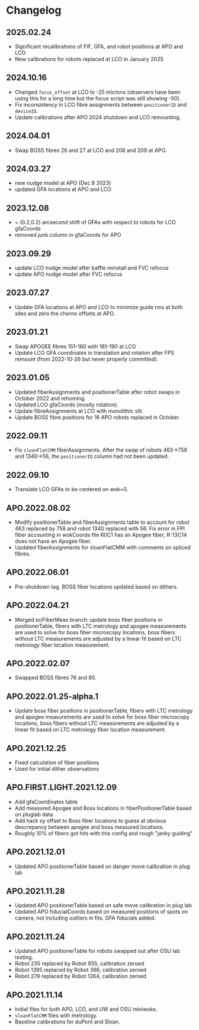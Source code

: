 # Changelog

## 2025.02.24

* Significant recalibrations of FIF, GFA, and robot positions at APO and LCO
* New calibrations for robots replaced at LCO in January 2025

## 2024.10.16

* Changed `focus_offset` at LCO to -25 microns (observers have been using this for a long time but the focus script was still showing -50).
* Fix inconsistency in LCO fibre assignments between `positionerID` and `deviceID`.
* Update calibrations after APO 2024 shutdown and LCO remounting.


## 2024.04.01

* Swap BOSS fibres 26 and 27 at LCO and 208 and 209 at APO.


## 2024.03.27

* new nudge model at APO (Dec 8 2023)
* updated GFA locations at APO and LCO


## 2023.12.08

* ~ (0.2,0.2) arcsecond shift of GFAs with respect to robots for LCO gfaCoords
* removed junk column in gfaCoords for APO


## 2023.09.29

* update LCO nudge model after baffle reinstall and FVC refocus
* update APO nudge model after FVC refocus


## 2023.07.27

* Update GFA locations at APO and LCO to minimize guide rms at both sites and zero the cherno offsets at APO.


## 2023.01.21

* Swap APOGEE fibres 151-160 with 181-190 at LCO
* Update LCO GFA coordinates in translation and rotation after FPS remount (from 2022-10-26 but never properly committed).


## 2023.01.05

* Updated fiberAssignments and positionerTable after robot swaps in October 2022 and rehoming.
* Updated LCO gfaCoords (mostly rotation).
* Update fibreAssignments at LCO with monolithic slit.
* Update BOSS fibre positions for 16 APO robots replaced in October.


## 2022.09.11

* Fix `sloanFlatCMM` fiberAssignments. After the swap of robots 463->758 and 1340->56, the `positionerID` column had not been updated.


## 2022.09.10

* Translate LCO GFAs to be centered on wok=0.


## APO.2022.08.02

* Modify positionerTable and fiberAssignments table to account for robot 463 replaced by 758 and robot 1340 replaced with 56. Fix error in FPI fiber accounting in wokCoords file R0C1 has an Apogee fiber, R-13C14 does not have an Apogee fiber.
* Updated fiberAssignments for sloanFlatCMM with comments on spliced fibres.


## APO.2022.06.01

* Pre-shutdown tag. BOSS fiber locations updated based on dithers.


## APO.2022.04.21

* Merged sciFiberMeas branch: update boss fiber positions in positionerTable, fibers with LTC metrology and apogee measurements are used to solve for boss fiber microscopy locations, boss fibers without LTC measurements are adjusted by a linear fit based on LTC metrology fiber location measurement.


## APO.2022.02.07

* Swapped BOSS fibres 78 and 80.


## APO.2022.01.25-alpha.1

* Update boss fiber positions in positionerTable, fibers with LTC metrology and apogee measurements are used to solve for boss fiber microscopy locaitons, boss fibers without LTC measurements are adjusted by a linear fit based on LTC metrology fiber location measurement.


## APO.2021.12.25

* Fixed calculation of fiber positions
* Used for initial dither observations


## APO.FIRST.LIGHT.2021.12.09

* Add gfaCoordinates table
* Add measured Apogee and Boss locations in fiberPositionerTable based on pluglab data
* Add hack xy offset to Boss fiber locations to guess at obvious descrepancy between apogee and boss measured locations.
* Roughly 10% of fibers got hits with this config and rough "janky guiding"

## APO.2021.12.01

* Updated APO positionerTable based on danger move calibration in plug lab


## APO.2021.11.28

* Updated APO positionerTable based on safe move calibration in plug lab
* Updated APO fiducialCoords based on measured positions of spots on camera, not including outliers in fits. GFA fiducials added.


## APO.2021.11.24

* Updated APO positionerTable for robots swapped out after OSU lab testing.
* Robot 235 replaced by Robot 935, calibration zeroed
* Robot 1395 replaced by Robot 386, calibration zeroed
* Robot 278 replaced by Robot 1264, calibration zeroed


## APO.2021.11.14

* Initial files for both APO, LCO, and UW and OSU miniwoks.
* ``sloanFlatCMM`` files with metrology.
* Baseline calibrations for duPont and Sloan.
